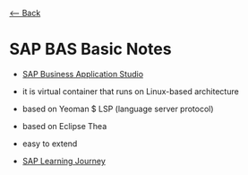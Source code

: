 [<-- Back](./../README.md)

# SAP BAS Basic Notes

- [SAP Business Application Studio](https://community.sap.com/topics/business-application-studio)

- it is virtual container that runs on Linux-based architecture
- based on Yeoman $ LSP (language server protocol)
- based on Eclipse Thea
- easy to extend


- [SAP Learning Journey](https://learning.sap.com/learning-journey/develop-full-stack-applications-using-productivity-tools-in-sap-business-application-studio/defining-services_b82e0775-6d98-4b2f-b12c-2364af1f54b9)